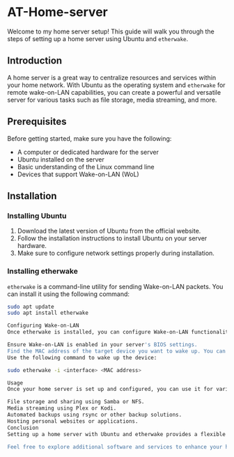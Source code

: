 # AT-Home-server

Welcome to my home server setup! This guide will walk you through the steps of setting up a home server using Ubuntu and `etherwake`.

## Introduction

A home server is a great way to centralize resources and services within your home network. With Ubuntu as the operating system and `etherwake` for remote wake-on-LAN capabilities, you can create a powerful and versatile server for various tasks such as file storage, media streaming, and more.

## Prerequisites

Before getting started, make sure you have the following:

- A computer or dedicated hardware for the server
- Ubuntu installed on the server
- Basic understanding of the Linux command line
- Devices that support Wake-on-LAN (WoL)

## Installation

### Installing Ubuntu

1. Download the latest version of Ubuntu from the official website.
2. Follow the installation instructions to install Ubuntu on your server hardware.
3. Make sure to configure network settings properly during installation.

### Installing etherwake

`etherwake` is a command-line utility for sending Wake-on-LAN packets. You can install it using the following command:

```bash
sudo apt update
sudo apt install etherwake

Configuring Wake-on-LAN
Once etherwake is installed, you can configure Wake-on-LAN functionality on your server.

Ensure Wake-on-LAN is enabled in your server's BIOS settings.
Find the MAC address of the target device you want to wake up. You can usually find this in your router's connected devices list or by running ifconfig on the target device.
Use the following command to wake up the device:

sudo etherwake -i <interface> <MAC address>

Usage
Once your home server is set up and configured, you can use it for various purposes such as:

File storage and sharing using Samba or NFS.
Media streaming using Plex or Kodi.
Automated backups using rsync or other backup solutions.
Hosting personal websites or applications.
Conclusion
Setting up a home server with Ubuntu and etherwake provides a flexible and customizable solution for your home network needs. With Wake-on-LAN capabilities, you can remotely wake up your server as needed, ensuring it's available whenever you need it.

Feel free to explore additional software and services to enhance your home server experience!
